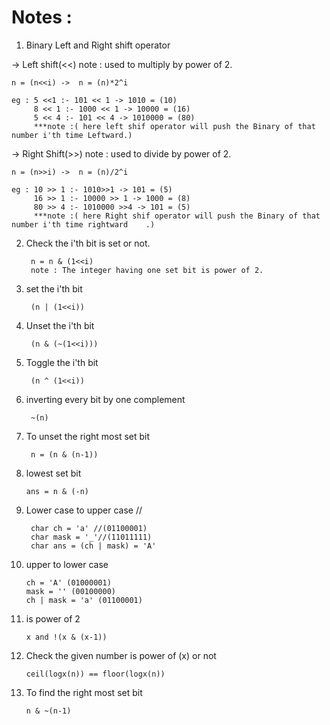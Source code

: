 
# Notes :

1. Binary Left and Right shift operator

-> Left shift(<<)
    note : used to multiply by power of 2.
    
    n = (n<<i) ->  n = (n)*2^i 

    eg : 5 <<1 :- 101 << 1 -> 1010 = (10)
         8 << 1 :- 1000 << 1 -> 10000 = (16)
         5 << 4 :- 101 << 4 -> 1010000 = (80)   
         ***note :( here left shif operator will push the Binary of that number i'th time Leftward.)

-> Right Shift(>>)
    note : used to divide by power of 2.
    
    n = (n>>i) ->  n = (n)/2^i

    eg : 10 >> 1 :- 1010>>1 -> 101 = (5)
         16 >> 1 :- 10000 >> 1 -> 1000 = (8)
         80 >> 4 :- 1010000 >>4 -> 101 = (5)
         ***note :( here Right shif operator will push the Binary of that number i'th time rightward    .)


2. Check the i'th bit is set or not.
    
        n = n & (1<<i)
        note : The integer having one set bit is power of 2.

3. set the i'th bit
    
        (n | (1<<i))


4. Unset the i'th bit

        (n & (~(1<<i)))

5. Toggle the i'th bit

        (n ^ (1<<i))

6. inverting every bit by one complement 

        ~(n)

7. To unset the right most set bit
    
        n = (n & (n-1))

8. lowest set bit

       ans = n & (-n)

9. Lower case to upper case // 

        char ch = 'a' //(01100001)
        char mask = '_'//(11011111) 
        char ans = (ch | mask) = 'A'
        
10. upper to lower case 
        
        ch = 'A' (01000001) 
        mask = '' (00100000) 
        ch | mask = 'a' (01100001) 

11) is power of 2

        x and !(x & (x-1))

12) Check the given number is power of (x) or not 
        
        ceil(logx(n)) == floor(logx(n))

13) To find the right most set bit

        n & ~(n-1)
